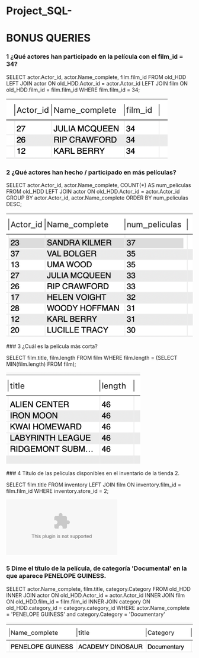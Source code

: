 # Project_SQL-



# BONUS QUERIES




###  1 ¿Qué actores han participado en la película con el film_id = 34?

SELECT actor.Actor_id, actor.Name_complete, film.film_id
FROM old_HDD
LEFT JOIN actor ON old_HDD.Actor_id = actor.Actor_id
LEFT JOIN film ON old_HDD.film_id = film.film_id
WHERE film.film_id = 34;

![Image text](https://github.com/SaraPazo/Project_SQL-/blob/main/Imagen/Query1.png)




### 2 ¿Qué actores han hecho / participado en más películas? 

SELECT actor.Actor_id, actor.Name_complete, COUNT(*) AS num_peliculas
FROM old_HDD
LEFT JOIN actor ON old_HDD.Actor_id = actor.Actor_id
GROUP BY actor.Actor_id, actor.Name_complete
ORDER BY num_peliculas DESC;

 ![Image text](https://github.com/SaraPazo/Project_SQL-/blob/main/Imagen/Query2.png)
 
 
 
 
 ### 3  ¿Cuál es la película más corta?
 
SELECT film.title, film.length
FROM film
WHERE film.length = (SELECT MIN(film.length) FROM film);

![Image text](https://github.com/SaraPazo/Project_SQL-/blob/main/Imagen/Query3.png)




### 4  Título de las películas disponibles en el inventario de la tienda 2.

SELECT film.title
FROM inventory
LEFT JOIN film ON inventory.film_id = film.film_id
WHERE inventory.store_id = 2;

![Image text](https://github.com/SaraPazo/Project_SQL-/blob/main/Imagen/Query4_SQL.csv)




### 5 Dime el título de la película, de categoría 'Documental' en la que aparece PENELOPE GUINESS.


SELECT actor.Name_complete, film.title, category.Category
FROM old_HDD 
INNER JOIN actor ON old_HDD.Actor_id = actor.Actor_id
INNER JOIN film ON old_HDD.film_id = film.film_id
INNER JOIN category ON old_HDD.category_id = category.category_id
WHERE actor.Name_complete = 'PENELOPE GUINESS' and category.Category = 'Documentary'


![Image text](https://github.com/SaraPazo/Project_SQL-/blob/main/Imagen/Query5.png)

